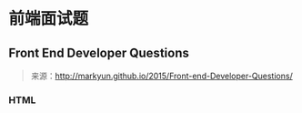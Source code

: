 # 前端面试题

## Front End Developer Questions

> 来源：http://markyun.github.io/2015/Front-end-Developer-Questions/

### HTML

